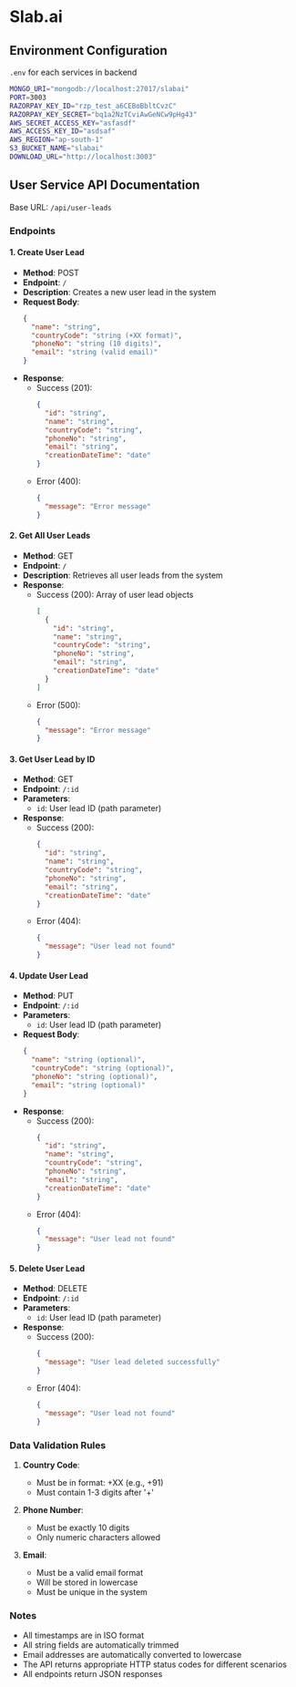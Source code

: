 # Slab.ai

## Environment Configuration

`.env` for each services in backend

```bash
MONGO_URI="mongodb://localhost:27017/slabai"
PORT=3003
RAZORPAY_KEY_ID="rzp_test_a6CEBoBbltCvzC"
RAZORPAY_KEY_SECRET="bq1a2NzTCviAwGeNCw9pHg43"
AWS_SECRET_ACCESS_KEY="asfasdf"
AWS_ACCESS_KEY_ID="asdsaf"
AWS_REGION="ap-south-1"
S3_BUCKET_NAME="slabai"
DOWNLOAD_URL="http://localhost:3003"
```

## User Service API Documentation

Base URL: `/api/user-leads`

### Endpoints

#### 1. Create User Lead
- **Method**: POST
- **Endpoint**: `/`
- **Description**: Creates a new user lead in the system
- **Request Body**:
  ```json
  {
    "name": "string",
    "countryCode": "string (+XX format)",
    "phoneNo": "string (10 digits)",
    "email": "string (valid email)"
  }
  ```
- **Response**:
  - Success (201):
    ```json
    {
      "id": "string",
      "name": "string",
      "countryCode": "string",
      "phoneNo": "string",
      "email": "string",
      "creationDateTime": "date"
    }
    ```
  - Error (400):
    ```json
    {
      "message": "Error message"
    }
    ```

#### 2. Get All User Leads
- **Method**: GET
- **Endpoint**: `/`
- **Description**: Retrieves all user leads from the system
- **Response**:
  - Success (200): Array of user lead objects
    ```json
    [
      {
        "id": "string",
        "name": "string",
        "countryCode": "string",
        "phoneNo": "string",
        "email": "string",
        "creationDateTime": "date"
      }
    ]
    ```
  - Error (500):
    ```json
    {
      "message": "Error message"
    }
    ```

#### 3. Get User Lead by ID
- **Method**: GET
- **Endpoint**: `/:id`
- **Parameters**: 
  - `id`: User lead ID (path parameter)
- **Response**:
  - Success (200):
    ```json
    {
      "id": "string",
      "name": "string",
      "countryCode": "string",
      "phoneNo": "string",
      "email": "string",
      "creationDateTime": "date"
    }
    ```
  - Error (404):
    ```json
    {
      "message": "User lead not found"
    }
    ```

#### 4. Update User Lead
- **Method**: PUT
- **Endpoint**: `/:id`
- **Parameters**: 
  - `id`: User lead ID (path parameter)
- **Request Body**:
  ```json
  {
    "name": "string (optional)",
    "countryCode": "string (optional)",
    "phoneNo": "string (optional)",
    "email": "string (optional)"
  }
  ```
- **Response**:
  - Success (200):
    ```json
    {
      "id": "string",
      "name": "string",
      "countryCode": "string",
      "phoneNo": "string",
      "email": "string",
      "creationDateTime": "date"
    }
    ```
  - Error (404):
    ```json
    {
      "message": "User lead not found"
    }
    ```

#### 5. Delete User Lead
- **Method**: DELETE
- **Endpoint**: `/:id`
- **Parameters**: 
  - `id`: User lead ID (path parameter)
- **Response**:
  - Success (200):
    ```json
    {
      "message": "User lead deleted successfully"
    }
    ```
  - Error (404):
    ```json
    {
      "message": "User lead not found"
    }
    ```

### Data Validation Rules
1. **Country Code**:
   - Must be in format: +XX (e.g., +91)
   - Must contain 1-3 digits after '+'

2. **Phone Number**:
   - Must be exactly 10 digits
   - Only numeric characters allowed

3. **Email**:
   - Must be a valid email format
   - Will be stored in lowercase
   - Must be unique in the system

### Notes
- All timestamps are in ISO format
- All string fields are automatically trimmed
- Email addresses are automatically converted to lowercase
- The API returns appropriate HTTP status codes for different scenarios
- All endpoints return JSON responses
